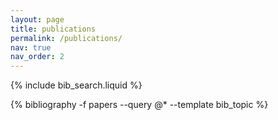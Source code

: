 ```yaml
---
layout: page
title: publications
permalink: /publications/
nav: true
nav_order: 2
---
```


{% include bib_search.liquid %}

{% bibliography -f papers --query @* --template bib_topic %}
